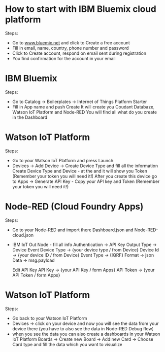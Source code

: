 # How to start with IBM Bluemix cloud platform

Steps:

- Go to www.bluemix.net and click to Create a free account
- Fill in email, name, country, phone number and password
- Click to Create account, respond on email sent during registration
- You find confirmation for the account in your email

# IBM Bluemix

Steps:

- Go to Catalog -> Boilerplates -> Internet of Things Platform Starter
- Fill in App name and push Create
    It will create you Coudant Databaze, Watson IoT Platform and Node-RED
    You will find all what do you create in the Dashboard

# Watson IoT Platform

Steps:

- Go to your Watson IoT Platform and press Launch
- Devices -> Add Device -> Create Device Type and fill all the information
    Create Device Type and Device - at the and it will show you Token (Remember your token you will need it!)
    After you create this device go to Apps -> Generate API Key - Copy your API key and Token (Remember your token you will need it!)

# Node-RED (Cloud Foundry Apps)

Steps:

- Go to your Node-RED and import there Dashboard.json and Node-RED-cloud.json
- IBM IoT Out Node - fill all info 
     Authentication -> API Key
     Output Type -> Device Event
     Device Type -> {your device type / from Device}
     Device Id -> {your device ID / from Device}
     Event Type -> {IQRF}
     Format -> json
     Data  -> msg.payload
     
  Edit API Key 
     API Key -> {your API Key / form Apps}
     API Token -> {your API Token / form Apps}
     
# Watson IoT Platform

Steps:

- Go back to your Watson IoT Platform
- Devices -> click on your device and now you will see the data from your device there (you have to also see the data in Node-RED Debug flow)
- when you see the data you can also create a dashboards in your Watson IoT Platform
     Boards -> Create new Board -> Add new Card -> Choose Card type and fill the data which you want to visualize
     
     
     





